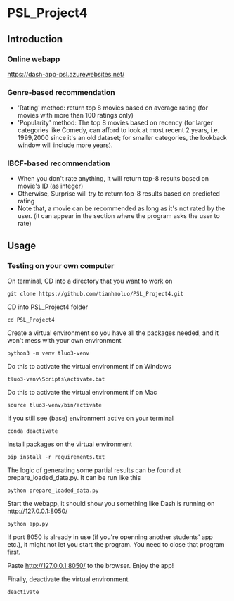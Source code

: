 # PSL_Project4

## Introduction

### Online webapp

https://dash-app-psl.azurewebsites.net/

### Genre-based recommendation

<ul>
  <li> 'Rating' method: return top 8 movies based on average rating (for movies with more than 100 ratings only) </li>
  <li> 'Popularity' method: The top 8 movies based on recency (for larger categories like Comedy, can afford to look at most recent 2 years, i.e. 1999,2000 since it's an old dataset; for smaller categories, the lookback window will include more years).</li> 
</ul>

### IBCF-based recommendation
  
<ul>
  <li> When you don't rate anything, it will return top-8 results based on movie's ID (as integer) </li>
  <li> Otherwise, Surprise will try to return top-8 results based on predicted rating</li>
  <li> Note that, a movie can be recommended as long as it's not rated by the user. (it can appear in the section where the program asks the user to rate)</li>
</ul>

## Usage

### Testing on your own computer

On terminal, CD into a directory that you want to work on

```
git clone https://github.com/tianhaoluo/PSL_Project4.git
```

CD into PSL_Project4 folder
```
cd PSL_Project4
```

Create a virtual environment so you have all the packages needed, and it won't mess with your own environment

```
python3 -m venv tluo3-venv
```

Do this to activate the virtual environment if on Windows
```
tluo3-venv\Scripts\activate.bat
```

Do this to activate the virtual environment if on Mac
```
source tluo3-venv/bin/activate
```

If you still see (base) environment active on your terminal
```
conda deactivate
```

Install packages on the virtual environment
```
pip install -r requirements.txt
```

The logic of generating some partial results can be found at prepare_loaded_data.py. It can be run like this
```
python prepare_loaded_data.py
```

Start the webapp, it should show you something like Dash is running on http://127.0.0.1:8050/
```
python app.py
```

If port 8050 is already in use (if you're openning another students' app etc.), it might not let you start the program. You need to close that program first.

Paste http://127.0.0.1:8050/ to the browser. Enjoy the app!

Finally, deactivate the virtual environment

```
deactivate
```



